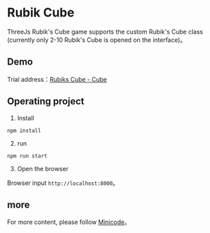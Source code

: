 # Rubik Cube

ThreeJs Rubik's Cube game supports the custom Rubik's Cube class (currently only 2-10 Rubik's Cube is opened on the interface)。

## Demo

Trial address：[Rubiks Cube - Cube]()

## Operating project

1. Install

```shell
npm install
```

2. run

```shell
npm run start
```

3. Open the browser

Browser input `http://localhost:8000`。

## more

For more content, please follow [Minicode]()。
